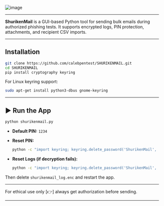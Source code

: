 ![image](https://github.com/user-attachments/assets/efd621f9-8cdd-44a2-8a54-1d8356d50e73)

---

**ShurikenMail** is a GUI-based Python tool for sending bulk emails during authorized phishing tests. It supports encrypted logs, PIN protection, attachments, and recipient CSV imports.

---

## Installation

```bash
git clone https://github.com/calebpentest/SHURIKENMAIL.git
cd SHURIKENMAIL
pip install cryptography keyring
```

For Linux keyring support:
```bash
sudo apt-get install python3-dbus gnome-keyring
```

---

## ▶️ Run the App

```bash
python shurikenmail.py
```

- **Default PIN:** `1234`  
- **Reset PIN:**  
  ```bash
  python -c "import keyring; keyring.delete_password('ShurikenMail', 'app_pin')"
  ```

- **Reset Logs (if decryption fails):**  
  ```bash
  python -c "import keyring; keyring.delete_password('ShurikenMail', 'fernet_key')"
  ```

Then delete `shurikenmail_log.enc` and restart the app.

---

For ethical use only [👉] always get authorization before sending.  

---
